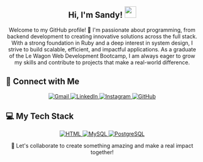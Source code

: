 <h2 align="center">
   Hi, I'm Sandy!  
  <a href="https://github.com/SandyyRamos" target="_self">
    <img src="https://media.giphy.com/media/hvRJCLFzcasrR4ia7z/giphy.gif" width="30">
  </a>
</h2>

<p align="center">
  Welcome to my GitHub profile! 🌟 I'm passionate about programming, from backend development to creating innovative solutions across the full stack. With a strong foundation in Ruby and a deep interest in system design, I strive to build scalable, efficient, and impactful applications. As a graduate of the Le Wagon Web Development Bootcamp, I am always eager to grow my skills and contribute to projects that make a real-world difference.
</p>

## 🤝 Connect with Me  

<p align="center">
  <a href="mailto:sandra.alvarez.ramos18@gmail.com">
    <img src="https://img.shields.io/badge/gmail-%23EA4335.svg?style=plastic&logo=gmail&logoColor=white" alt="Gmail"/>
  </a>
  <a href="https://www.linkedin.com/in/sandra-veronica-alvarez-ramos/">
    <img src="https://img.shields.io/badge/linkedin-%230A66C2.svg?style=plastic&logo=linkedin&logoColor=white" alt="LinkedIn"/>
  </a>
  <a href="https://www.instagram.com/sandyyramos/">
    <img src="https://img.shields.io/badge/Instagram-%23E4405F.svg?style=plastic&logo=instagram&logoColor=white" alt="Instagram"/>
  </a>
  <a href="https://github.com/SandyyRamos">
      <img src="https://img.shields.io/badge/github-%23181717.svg?style=plastic&logo=github&logoColor=white" alt="GitHub"/>
  </a>
</p>

## 💻 My Tech Stack  

<p align="center">
  <a href="https://developer.mozilla.org/en-US/docs/Web/HTML">
    <img alt="HTML" src="https://img.shields.io/badge/HTML5-%23E34F26.svg?style=plastic&logo=html5&logoColor=white">
  </a>
  <a href="https://www.mysql.com/">
    <img alt="MySQL" src="https://img.shields.io/badge/MySQL-%234479A1.svg?style=plastic&logo=mysql&logoColor=white">
  </a>
  <a href="https://www.postgresql.org/">
    <img alt="PostgreSQL" src="https://img.shields.io/badge/PostgreSQL-%23336791.svg?style=plastic&logo=postgresql&logoColor=white">
  </a>
</p>

<p align="center">
  🚀 Let's collaborate to create something amazing and make a real impact together!
</p>
